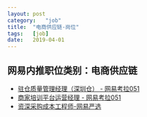 ```yaml
---
layout:	post
category:	"job"
title:	"电商供应链-岗位"
tags:	[job]
date:	2019-04-01
---
```

## 网易内推职位类别：电商供应链
- [驻仓质量管理经理（深圳仓） - 网易考拉051](http://mobile.bole.netease.com/bole/boleDetail?id=15812&employeeId=346f03c3cda5f04c&key=all)
- [商家培训平台运营经理 - 网易考拉051](http://mobile.bole.netease.com/bole/boleDetail?id=15703&employeeId=346f03c3cda5f04c&key=all)
- [资深采购成本工程师-网易严选](http://mobile.bole.netease.com/bole/boleDetail?id=15502&employeeId=346f03c3cda5f04c&key=all)
